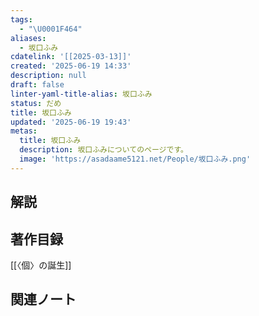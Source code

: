 ```yaml
---
tags:
  - "\U0001F464"
aliases:
  - 坂口ふみ
cdatelink: '[[2025-03-13]]'
created: '2025-06-19 14:33'
description: null
draft: false
linter-yaml-title-alias: 坂口ふみ
status: だめ
title: 坂口ふみ
updated: '2025-06-19 19:43'
metas:
  title: 坂口ふみ
  description: 坂口ふみについてのページです。
  image: 'https://asadaame5121.net/People/坂口ふみ.png'
---
```

## 解説

## 著作目録
[[〈個〉の誕生]]
## 関連ノート
